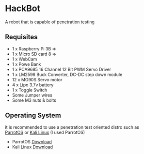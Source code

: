 # HackBot
A robot that is capable of penetration testing

## Requisites
- 1 x Raspberry Pi 3B =>
- 1 x Micro SD card 8 =>
- 1 x WebCam
- 1 x Powe Bank
- 1 x PCA9685 16 Channel 12 Bit PWM Servo Driver
- 1 x LM2596 Buck Converter, DC-DC step down module
- 12 x MG90S Servo motor
- 4 x Lipo 3.7v battery
- 1 x Toggle Switch
- Some Jumper wires
- Some M3 nuts & bolts

## Operating System
it is recommended to use a penetration test oriented distro such as [ParrotOS](https://www.parrotsec.org/) or [Kali Linux](https://www.kali.org/) (I used ParrotOS)

- ParrotOS [Download](https://www.parrotsec.org/download/)
- Kali Linux [Download](https://www.kali.org/get-kali/#kali-arm)
